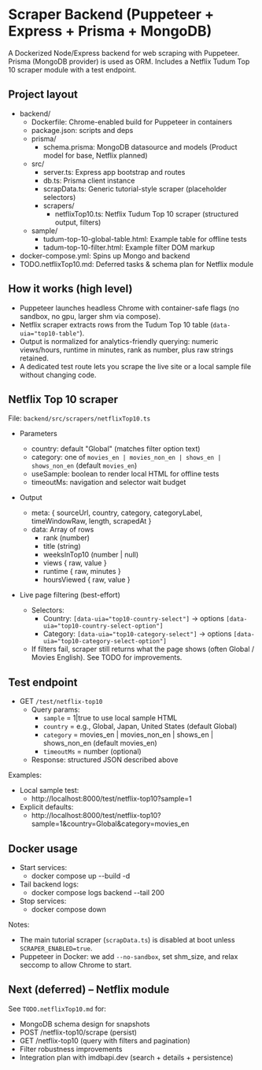 # Scraper Backend (Puppeteer + Express + Prisma + MongoDB)

A Dockerized Node/Express backend for web scraping with Puppeteer. Prisma (MongoDB provider) is used as ORM. Includes a Netflix Tudum Top 10 scraper module with a test endpoint.

## Project layout

- backend/
  - Dockerfile: Chrome-enabled build for Puppeteer in containers
  - package.json: scripts and deps
  - prisma/
    - schema.prisma: MongoDB datasource and models (Product model for base, Netflix planned)
  - src/
    - server.ts: Express app bootstrap and routes
    - db.ts: Prisma client instance
    - scrapData.ts: Generic tutorial-style scraper (placeholder selectors)
    - scrapers/
      - netflixTop10.ts: Netflix Tudum Top 10 scraper (structured output, filters)
  - sample/
    - tudum-top-10-global-table.html: Example table for offline tests
    - tadum-top-10-filter.html: Example filter DOM markup
- docker-compose.yml: Spins up Mongo and backend
- TODO.netflixTop10.md: Deferred tasks & schema plan for Netflix module

## How it works (high level)

- Puppeteer launches headless Chrome with container-safe flags (no sandbox, no gpu, larger shm via compose).
- Netflix scraper extracts rows from the Tudum Top 10 table (`data-uia="top10-table"`).
- Output is normalized for analytics-friendly querying: numeric views/hours, runtime in minutes, rank as number, plus raw strings retained.
- A dedicated test route lets you scrape the live site or a local sample file without changing code.

## Netflix Top 10 scraper

File: `backend/src/scrapers/netflixTop10.ts`

- Parameters
  - country: default "Global" (matches filter option text)
  - category: one of `movies_en | movies_non_en | shows_en | shows_non_en` (default `movies_en`)
  - useSample: boolean to render local HTML for offline tests
  - timeoutMs: navigation and selector wait budget

- Output
  - meta: { sourceUrl, country, category, categoryLabel, timeWindowRaw, length, scrapedAt }
  - data: Array of rows
    - rank (number)
    - title (string)
    - weeksInTop10 (number | null)
    - views { raw, value }
    - runtime { raw, minutes }
    - hoursViewed { raw, value }

- Live page filtering (best-effort)
  - Selectors:
    - Country: `[data-uia="top10-country-select"]` -> options `[data-uia="top10-country-select-option"]`
    - Category: `[data-uia="top10-category-select"]` -> options `[data-uia="top10-category-select-option"]`
  - If filters fail, scraper still returns what the page shows (often Global / Movies English). See TODO for improvements.

## Test endpoint

- GET `/test/netflix-top10`
  - Query params:
    - `sample` = 1|true to use local sample HTML
    - `country` = e.g., Global, Japan, United States (default Global)
    - `category` = movies_en | movies_non_en | shows_en | shows_non_en (default movies_en)
    - `timeoutMs` = number (optional)
  - Response: structured JSON described above

Examples:
- Local sample test:
  - http://localhost:8000/test/netflix-top10?sample=1
- Explicit defaults:
  - http://localhost:8000/test/netflix-top10?sample=1&country=Global&category=movies_en

## Docker usage

- Start services:
  - docker compose up --build -d
- Tail backend logs:
  - docker compose logs backend --tail 200
- Stop services:
  - docker compose down

Notes:
- The main tutorial scraper (`scrapData.ts`) is disabled at boot unless `SCRAPER_ENABLED=true`.
- Puppeteer in Docker: we add `--no-sandbox`, set shm_size, and relax seccomp to allow Chrome to start.

## Next (deferred) – Netflix module

See `TODO.netflixTop10.md` for:
- MongoDB schema design for snapshots
- POST /netflix-top10/scrape (persist)
- GET /netflix-top10 (query with filters and pagination)
- Filter robustness improvements
- Integration plan with imdbapi.dev (search + details + persistence)
